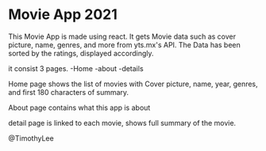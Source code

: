# Movie App 2021

This Movie App is made using react. 
It gets Movie data such as cover picture, name, genres, and more from yts.mx's API. 
The Data has been sorted by the ratings, displayed accordingly. 

it consist 3 pages. 
  -Home 
  -about
  -details 

Home page shows the list of movies with 
Cover picture, name, year, genres, and first 180 characters of summary. 

About page contains what this app is about

detail page is linked to each movie, shows full summary of the movie. 

@TimothyLee
